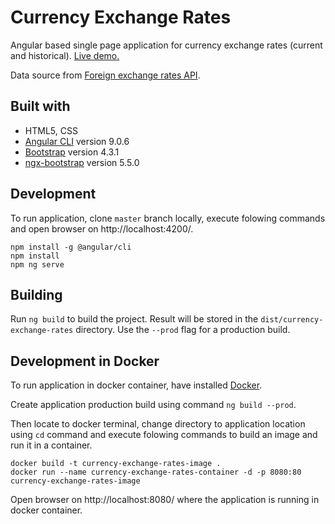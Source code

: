 # Currency Exchange Rates

Angular based single page application for currency exchange rates (current and historical). [Live demo.](https://ritakrastina.github.io/currency-exchange-rates/)

Data source from [Foreign exchange rates API](https://exchangeratesapi.io/).

## Built with

- HTML5, CSS
- [Angular CLI](https://github.com/angular/angular-cli) version 9.0.6
- [Bootstrap](https://getbootstrap.com/) version 4.3.1
- [ngx-bootstrap](https://valor-software.com/ngx-bootstrap) version 5.5.0

## Development

To run application, clone `master` branch locally, execute folowing commands and open browser on http://localhost:4200/.
```
npm install -g @angular/cli
npm install
npm ng serve
```

## Building

Run `ng build` to build the project. Result will be stored in the `dist/currency-exchange-rates` directory. Use the `--prod` flag for a production build.

## Development in Docker

To run application in docker container, have installed [Docker](https://www.docker.com/).

Create application production build using command `ng build --prod`.

Then locate to docker terminal, change directory to application location using `cd` command and execute folowing commands to build an image and run it in a container.
```
docker build -t currency-exchange-rates-image .
docker run --name currency-exchange-rates-container -d -p 8080:80 currency-exchange-rates-image
```

 Open browser on http://localhost:8080/ where the application is running in docker container.
